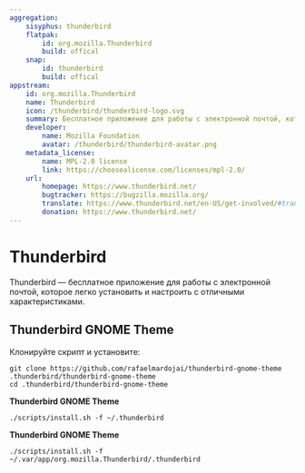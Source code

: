 ```yaml
---
aggregation:
    sisyphus: thunderbird
    flatpak:
        id: org.mozilla.Thunderbird
        build: offical
    snap:
        id: thunderbird
        build: offical
appstream:
    id: org.mozilla.Thunderbird
    name: Thunderbird
    icon: /thunderbird/thunderbird-logo.svg
    summary: Бесплатное приложение для работы с электронной почтой, которое легко установить и настроить с отличными характеристиками.
    developer:
        name: Mozilla Foundation
        avatar: /thunderbird/thunderbird-avatar.png
    metadata_license:
        name: MPL-2.0 license
        link: https://choosealicense.com/licenses/mpl-2.0/
    url:
        homepage: https://www.thunderbird.net/
        bugtracker: https://bugzilla.mozilla.org/
        translate: https://www.thunderbird.net/en-US/get-involved/#translation
        donation: https://www.thunderbird.net/
---
```


# Thunderbird

Thunderbird — бесплатное приложение для работы с электронной почтой, которое легко установить и настроить с отличными характеристиками.

<!--@include: @apps/_parts/install/content-repo.md-->
<!--@include: @apps/_parts/install/content-flatpak.md-->
<!--@include: @apps/_parts/install/content-snap.md-->

## Thunderbird GNOME Theme

Клонируйте скрипт и установите:

```shell
git clone https://github.com/rafaelmardojai/thunderbird-gnome-theme .thunderbird/thunderbird-gnome-theme
cd .thunderbird/thunderbird-gnome-theme
```

**Thunderbird GNOME Theme <Badge type="warning" text="Sisyphus" />**

```shell
./scripts/install.sh -f ~/.thunderbird
```

**Thunderbird GNOME Theme <Badge type="tip" text="Flatpak" />**

```shell
./scripts/install.sh -f ~/.var/app/org.mozilla.Thunderbird/.thunderbird
```
